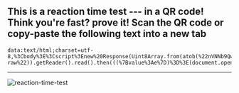 This is a reaction time test --- in a QR code!
Think you're fast? prove it!
Scan the QR code or copy-paste the following text into a new tab
-------------------------------------
```
data:text/html;charset=utf-8,%3Cbody%3E%3Cscript%3Enew%20Response(Uint8Array.from(atob(%22nVNNb9QwFPwrwagogWSb3aockjhSCxVUggtaiQPi4NrPialjR%2FZLaaj635Gd7ZfaoopDXhxHbzwzb9y8EpbjPELS46DbJtREM9NRMG1zZsWcKEHj2%2BOsgfaguh6rdVle9PUZ4%2Beds5MRBbfauup1WZa1tAYLyQal5%2BrIKaZzz4wvPDglaz45b101WmUQXNsIdbFDFsqPms2V1HBZh1II5YCjsqbiVk%2BDqUfrVfyW6hJEjXasDsu9WoPEuEDHjJfWDVVcaYaQFoflXh5KViNcYsG06kzFIRxf71hLKetfk0cl54Jbg2Cw8iPjULCorr5TvRcpt02%2FDsagQg07%2FlG2V3%2Bgel%2BOl7VWBopdX9wYmRDKdFXZfgMWZSVbNUCyBY%2FNfr9um34TMJWRdgd5H6NsP2jFz5MjM%2F%2FuwUGCNjmGTplmv9%2B0zX5ktVCLMJp5DPjt8n8Me6ODi7Dn2%2BbMPX4WjKV67tSIrQZMgJY55jY39MfPfKDC8mkAg6sO8ERDWB7PpyIlgTjJajmZRZ1H5jDNrpRMS0opZEDX%2BW13yNQqylzdxehDmAclDgTJh5UyBtzn7dcvlHxnChNpXfLJARiSP0siwJJsB7yEjZLR2c6B9yRHNYCd8FRQD9EeO2GaZrS9Qpoa%2BJ18ZAhZQA0%2F0%2BwhiziBV%2BRlIrr%2FYrrcC5ID3VznB3Dw9ivDfuWYEXZIs3cbOMhq0B4SJdNNdPXKPsm8DqPj1BZYP0vhJiMku6eSvyOD%2Fwfv2xA96DKrX1aZlIQgkSw3q8n4XklMF7injHwc5SC7fJm7Z5rxc3IdrVgHH968SUPzg2O21iYnzOn5pTNbUHOugbmbdNxGJvvPWWbXd6kzk9Z3MEyIkwsw%2BEV5BAMuJTwYQ%2FJ4dbJmf3cL%2FwI%3D%22)%2C(e%3D%3Ee.charCodeAt(0)))).body.pipeThrough(new%20DecompressionStream(%22deflate-raw%22)).getReader().read().then(((%7Bvalue%3Ae%7D)%3D%3E(document.open()%2Cdocument.write((new%20TextDecoder).decode(e))%2Cdocument.close()))).catch(console.error)%3C%2Fscript%3E
```
-------------------------------------
![reaction-time-test](https://github.com/user-attachments/assets/74f2c5ae-bbd2-4476-82f0-44347bd10040)


